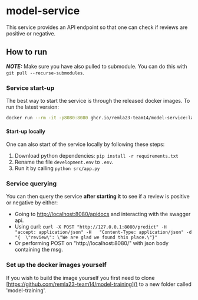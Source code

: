 # model-service
This service provides an API endpoint so that one can check 
if reviews are positive or negative.

## How to run
**_NOTE:_**  Make sure you have also pulled to submodule. 
You can do this with `git pull --recurse-submodules`.

### Service start-up
The best way to start the service is through the released docker images.
To run the latest version:
```sh
docker run --rm -it -p8080:8080 ghcr.io/remla23-team14/model-service:latest
```

#### Start-up locally
One can also start of the service locally by following these steps:
1. Download python dependencies: `pip install -r requirements.txt`
2. Rename the file `development.env` to `.env`.
3. Run it by calling `python src/app.py`

### Service querying 
You can then query the service **after starting it** to see if a review is positive or negative by either:
* Going to [http://localhost:8080/apidocs]() and interacting with the swagger api.
* Using curl: `curl -X POST "http://127.0.0.1:8080/predict" -H  "accept: application/json" -H  
  "Content-Type: application/json" -d "{  \"review\": \"We are glad we found this place.\"}"`
* Or performing POST on "http://localhost:8080/" with json body containing the msg.

### Set up the docker images yourself
If you wish to build the image yourself you first need to clone [https://github.com/remla23-team14/model-training]() 
to a new folder called 'model-training'.


    

